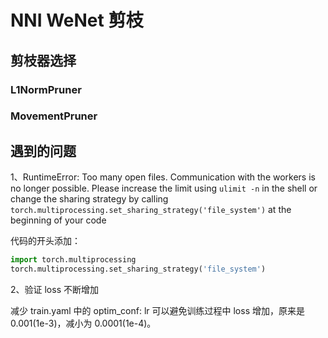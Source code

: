 # NNI WeNet 剪枝

## 剪枝器选择

### L1NormPruner



### MovementPruner



## 遇到的问题

1、RuntimeError: Too many open files. Communication with the workers is no longer possible. Please increase the limit using `ulimit -n` in the shell or change the sharing strategy by calling `torch.multiprocessing.set_sharing_strategy('file_system')` at the beginning of your code



代码的开头添加：

```python
import torch.multiprocessing
torch.multiprocessing.set_sharing_strategy('file_system')
```

2、验证 loss 不断增加

减少 train.yaml 中的 optim_conf: lr 可以避免训练过程中 loss 增加，原来是 0.001(1e-3)，减小为 0.0001(1e-4)。

